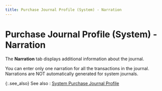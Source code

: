 ```yaml
---
title: Purchase Journal Profile (System) - Narration
---
```


# Purchase Journal Profile (System) - Narration


The **Narration** tab displays additional information about the journal.


You can enter only one narration for all the transactions in the journal. Narrations are NOT automatically generated for system journals.


{:.see_also}
See also
: [System Purchase Journal Profile]({{site.acc_baseurl}}/purchasing/purchasing-through-documents/system-purchase-journals/system_purchase_journal_profile_-_general.html)

